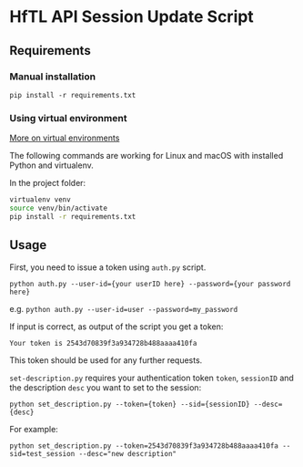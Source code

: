 # HfTL API Session Update Script

## Requirements
### Manual installation
```
pip install -r requirements.txt
```

### Using virtual environment
[More on virtual environments](https://docs.python.org/3/tutorial/venv.html)

The following commands are working for Linux and macOS with installed Python and virtualenv.

In the project folder:
```bash
virtualenv venv
source venv/bin/activate
pip install -r requirements.txt
```

## Usage
First, you need to issue a token using `auth.py` script.
```
python auth.py --user-id={your userID here} --password={your password here}
```
e.g. `python auth.py --user-id=user --password=my_password`

If input is correct, as output of the script you get a token:
```
Your token is 2543d70839f3a934728b488aaaa410fa
```

This token should be used for any further requests.

`set-description.py` requires your authentication token `token`, `sessionID` and the description `desc` you want to set to the session:
```
python set_description.py --token={token} --sid={sessionID} --desc={desc}
```

For example:
```
python set_description.py --token=2543d70839f3a934728b488aaaa410fa --sid=test_session --desc="new description"
```
